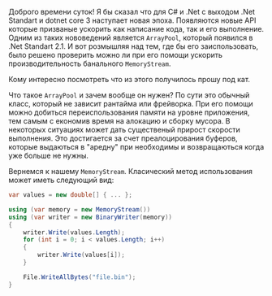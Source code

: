 Доброго времени суток! 
Я бы сказал что для C# и .Net с выходом .Net Standart и dotnet core 3 наступает новая эпоха. Появляются новые API которые призваные ускорить как написание кода, так и его выполнение. Одним из таких нововедений является ``` ArrayPool ```, который появился в .Net Standart 2.1. И вот розмышляя над тем, где бы его заиспользовать, было решено проверить можно ли при его помощи ускорить производительность банального ``` MemoryStream ```. 

Кому интересно посмотреть что из этого получилось прошу под кат.

<cut />

Что такое ``` ArrayPool ``` и зачем вообще он нужен? По сути это обычный класс, который не зависит рантайма или фрейворка. При его помощи можно добиться переиспользования памяти на уровне приложения, тем самым с економив время на алокацию и сборку мусора. В некоторых ситуациях может дать существеный прирост скорости выполнения. Это достигается за счет преалоцирования буферов, которые выдаються в "аредну" при необходимы и возвращаються когда уже больше не нужны.

Вернемся к нашему ``` MemoryStream ```. Класический метод использования может иметь следующий вид:

``` cs
var values = new double[] { ... };

using (var memory = new MemoryStream())
using (var writer = new BinaryWriter(memory))
{
    writer.Write(values.Length);
    for (int i = 0; i < values.Length; i++)
    {
        writer.Write(values[i]);
    }

    File.WriteAllBytes("file.bin");
}
```

